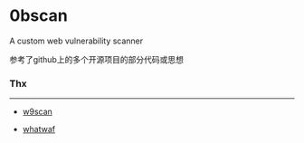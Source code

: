 # 0bscan
A custom web vulnerability scanner



参考了github上的多个开源项目的部分代码或思想



### Thx

------

* [w9scan](https://github.com/boy-hack/w9scan)

* [whatwaf](https://github.com/Ekultek/WhatWaf)






​	